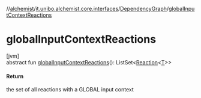 //[alchemist](../../../index.md)/[it.unibo.alchemist.core.interfaces](../index.md)/[DependencyGraph](index.md)/[globalInputContextReactions](global-input-context-reactions.md)

# globalInputContextReactions

[jvm]\
abstract fun [globalInputContextReactions](global-input-context-reactions.md)(): ListSet<[Reaction](../../it.unibo.alchemist.model.interfaces/-reaction/index.md)<[T](../../it.unibo.alchemist.boundary.interfaces/-output-monitor/index.md)>>

#### Return

the set of all reactions with a GLOBAL input context
